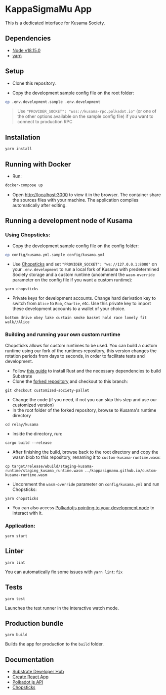 # KappaSigmaMu App

This is a dedicated interface for Kusama Society.

## Dependencies

* [Node v18.15.0](#)
* [yarn](https://yarnpkg.com)

## Setup

- Clone this repository.

- Copy the development sample config file on the root folder:
```bash
cp .env.development.sample .env.development
```

> Use `"PROVIDER_SOCKET": "wss://kusama-rpc.polkadot.io"` (or one of the other options available on the sample config file) if you want to connect to production RPC

## Installation

```bash
yarn install
```

## Running with Docker

- Run:
```bash
docker-compose up
```

- Open [http://localhost:3000](http://localhost:3000) to view it in the browser. The container share the sources files with your machine. The application compiles automatically after editing.

## Running a development node of Kusama

### Using Chopsticks:

- Copy the development sample config file on the config folder:
```bash
cp config/kusama.yml.sample config/kusama.yml
```

- Use [Chopsticks](https://github.com/AcalaNetwork/chopsticks) and set `"PROVIDER_SOCKET": "ws://127.0.0.1:8000"` on your `.env.development` to run a local fork of Kusama with predetermined Society storage and a custom runtime (uncomment the `wasm-override` parameter on the config file if you want a custom runtime):
```
yarn chopsticks
```

- Private keys for development accounts. Change hard derivation key to switch from `Alice` to `Bob`, `Charlie`, etc. Use this private key to import these development accounts to a wallet of your choice.
```
bottom drive obey lake curtain smoke basket hold race lonely fit walk//Alice
```

### Building and running your own custom runtime

Chopsticks allows for custom runtimes to be used. You can build a custom runtime using our fork of the runtimes repository, this version changes the rotation periods from days to seconds, in order to facilitate tests and development.
- Follow [this guide](https://docs.substrate.io/install/) to install Rust and the necessary dependencies to build Substrate
- Clone the [forked repository](https://github.com/KappaSigmaMu/custom-kusama-runtime) and checkout to this branch:
```
git checkout customized-society-pallet
```
- Change the code (if you need, if not you can skip this step and use our customized version)
- In the root folder of the forked repository, browse to Kusama's runtime directory
```
cd relay/kusama
```
- Inside the directory, run:
```
cargo build --release
```
- After finishing the build, browse back to the root directory and copy the wasm blob to this repository, renaming it to `custom-kusama-runtime.wasm`:
```
cp target/release/wbuild/staging-kusama-runtime/staging_kusama_runtime.wasm ../kappasigmamu.github.io/custom-kusama-runtime.wasm
```
- Uncomment the `wasm-override` parameter on `config/kusama.yml` and run Chopsticks:
```
yarn chopsticks
```

- You can also access [Polkadotjs pointing to your development node](https://polkadot.js.org/apps/?rpc=ws%3A%2F%2F127.0.0.1%3A8000#/society) to interact with it.

### Application:

```
yarn start
```

## Linter

```
yarn lint
```

You can automatically fix some issues with `yarn lint:fix`


## Tests

```
yarn test
```

Launches the test runner in the interactive watch mode.

## Production bundle

```
yarn build
```

Builds the app for production to the `build` folder.

## Documentation

- [Substrate Developer Hub](https://substrate.dev)
- [Create React App](https://github.com/facebook/create-react-app)
- [Polkadot js API](https://polkadot.js.org/api)
- [Chopsticks](https://github.com/AcalaNetwork/chopsticks)
